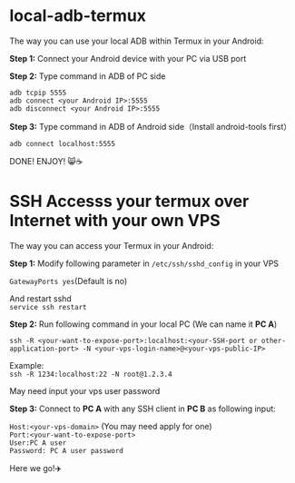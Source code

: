 # local-adb-termux
The way you can use your local ADB within Termux in your Android:

**Step 1:**
Connect your Android device with your PC via USB port

**Step 2:**
Type command in ADB of PC side

`adb tcpip 5555`  
`adb connect <your Android IP>:5555`  
`adb disconnect <your Android IP>:5555`  

**Step 3:**
Type command in ADB of Android side（Install android-tools first）

`adb connect localhost:5555`

DONE!
ENJOY! 😸☕

# SSH Accesss your termux over Internet with your own VPS
The way you can access your Termux in your Android:  

**Step 1:**
Modify following parameter in `/etc/ssh/sshd_config` in your VPS  

`GatewayPorts yes`(Default is no)  

And restart sshd  
`service ssh restart`

**Step 2:**
Run following command in your local PC (We can name it **PC A**)  

`ssh -R <your-want-to-expose-port>:localhost:<your-SSH-port or other-application-port> -N <your-vps-login-name>@<your-vps-public-IP>`  

Example:  
`ssh -R 1234:localhost:22 -N root@1.2.3.4`  

May need input your vps user password


**Step 3:**
Connect to **PC A** with any SSH client in **PC B** as following input:  

`Host:<your-vps-domain>` (You may need apply for one)  
`Port:<your-want-to-expose-port>  `  
`User:PC A user  `  
`Password: PC A user password`  

Here we go!✈️
